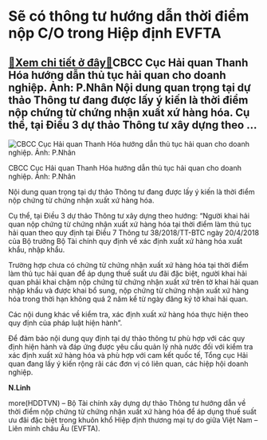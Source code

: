 Sẽ có thông tư hướng dẫn thời điểm nộp C/O trong Hiệp định EVFTA
================================================================

[:gift:Xem chi tiết ở đây:gift:](https://hddtvn.com/se-co-thong-tu-huong-dan-thoi-diem-nop-c-o-trong-hiep-dinh-evfta-2/)CBCC Cục Hải quan Thanh Hóa hướng dẫn thủ tục hải quan cho doanh nghiệp. Ảnh: P.Nhân Nội dung quan trọng tại dự thảo Thông tư đang được lấy ý kiến là thời điểm nộp chứng từ chứng nhận xuất xứ hàng hóa. Cụ thể, tại Điều 3 dự thảo Thông tư xây dựng theo …
-------------------------------------------------------------------------------------------------------------------------------------------------------------------------------------------------------------------------------------------------------------





![CBCC Cục Hải quan Thanh Hóa hướng dẫn thủ tục hải quan cho doanh nghiệp. Ảnh: P.Nhân](https://hddtvn.com/wp-content/uploads/2021/01/2413_anh_2-1.jpg "CBCC Cục Hải quan Thanh Hóa hướng dẫn thủ tục hải quan cho doanh nghiệp. Ảnh: P.Nhân")


CBCC Cục Hải quan Thanh Hóa hướng dẫn thủ tục hải quan cho doanh nghiệp. Ảnh: P.Nhân



Nội dung quan trọng tại dự thảo Thông tư đang được lấy ý kiến là thời điểm nộp chứng từ chứng nhận xuất xứ hàng hóa.


Cụ thể, tại Điều 3 dự thảo Thông tư xây dựng theo hướng: “Người khai hải quan nộp chứng từ chứng nhận xuất xứ hàng hóa tại thời điểm làm thủ tục hải quan theo quy định tại Điều 7 Thông tư 38/2018/TT-BTC ngày 20/4/2018 của Bộ trưởng Bộ Tài chính quy định về xác định xuất xứ hàng hóa xuất khẩu, nhập khẩu.


Trường hợp chưa có chứng từ chứng nhận xuất xứ hàng hóa tại thời điểm làm thủ tục hải quan để áp dụng thuế suất ưu đãi đặc biệt, người khai hải quan phải khai chậm nộp chứng từ chứng nhận xuất xứ trên tờ khai hải quan nhập khẩu và được khai bổ sung, nộp chứng từ chứng nhận xuất xứ hàng hóa trong thời hạn không quá 2 năm kể từ ngày đăng ký tờ khai hải quan.


Các nội dung khác về kiểm tra, xác định xuất xứ hàng hóa thực hiện theo quy định của pháp luật hiện hành”.


Để đảm bảo nội dung quy định tại dự thảo thông tư phù hợp với các quy định hiện hành và đáp ứng được yêu cầu quản lý nhà nước đối với kiểm tra xác định xuất xứ hàng hóa và phù hợp với cam kết quốc tế, Tổng cục Hải quan đang lấy ý kiến rộng rãi các đơn vị có liên quan, các hiệp hội doanh nghiệp.




**N.Linh**



more(HDDTVN) – Bộ Tài chính xây dựng dự thảo Thông tư hướng dẫn về thời điểm nộp chứng từ chứng nhận xuất xứ hàng hóa để áp dụng thuế suất ưu đãi đặc biệt trong khuôn khổ Hiệp định thương mại tự do giữa Việt Nam – Liên minh châu Âu (EVFTA).

